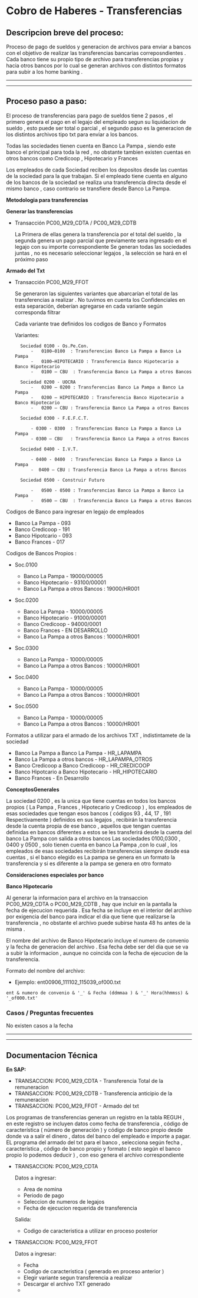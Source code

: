# Cobro de Haberes - Transferencias

## Descripcion breve del proceso:

Proceso de pago de sueldos y  generacion de archivos para enviar a bancos con el objetivo de realizar las transferencias bancarias correposndientes . Cada banco tiene su propio tipo de archivo para transferencias propias y hacia otros bancos por lo cual se generan archivos con distintos formatos para subir a los home banking .

---

---

## Proceso paso a paso:

El proceso de transferencias para pago de sueldos tiene  2 pasos , el primero genera el pago en el legajo del empleado segun su liquidacion de sueldo , esto puede ser total o parcial , el segundo paso es la generacion de los distintos archivos tipo txt para enviar a los bancos.

Todas las sociedades tienen cuenta en Banco La Pampa , siendo este banco el principal para toda la red , no obstante tambien existen cuentas en otros bancos como Credicoop , Hipotecario y Frances

Los empleados de cada Sociedad reciben los depositos desde las cuentas de la sociedad para la que trabajan. Si el empleado tiene cuenta en alguno de los bancos de la sociedad se realiza una transferencia directa desde el mismo banco , caso contrario se transfiere desde Banco La Pampa.

**Metodologia para transferencias**

**Generar las transferencias**

* Transacción  PC00_M29_CDTA / PC00_M29_CDTB

  La Primera de ellas genera la transferencia por el total del sueldo , la segunda genera un pago parcial que previamente sera ingresado en el legajo con su importe correspondiente
  Se generan todas las sociedades juntas  , no es necesario seleccionar legajos , la selección se hará en el próximo paso

**Armado del Txt**

* Transacción PC00_M29_FFOT

  Se generaron las siguientes variantes que abarcarían el total de las transferencias a realizar .
  No tuvimos en cuenta los Confidenciales en esta separación, deberían agregarse en cada variante según corresponda filtrar

  Cada variante trae definidos los codigos de Banco y Formatos

  Variantes:

  ```
    Sociedad 0100 - Os.Pe.Con.
        -	0100–0100  : Transferencias Banco La Pampa a Banco La Pampa
        -	0100–HIPOTECARIO : Transferencia Banco Hipotecario a Banco Hipotecario
        -	0100 – CBU  : Transferencia Banco La Pampa a otros Bancos

    Sociedad 0200 - UOCRA
        -   0200 – 0200 : Transferencias Banco La Pampa a Banco La Pampa
        -	0200 – HIPOTECARIO : Transferencia Banco Hipotecario a Banco Hipotecario
        -	0200 – CBU : Transferencia Banco La Pampa a otros Bancos

    Sociedad 0300 - F.E.F.C.T.

        - 0300 - 0300  : Transferencias Banco La Pampa a Banco La Pampa
        - 0300 – CBU   : Transferencia Banco La Pampa a otros Bancos

    Sociedad 0400 - I.V.T.

        - 0400 - 0400  : Transferencias Banco La Pampa a Banco La Pampa
        -  0400 – CBU : Transferencia Banco La Pampa a otros Bancos

    Sociedad 0500 - Construir Futuro

        -	0500 - 0500 : Transferencias Banco La Pampa a Banco La Pampa
        -	0500 – CBU  : Transferencia Banco La Pampa a otros Bancos
  ```

Codigos de Banco para ingresar en legajo de empleados

* Banco La Pampa   - 093
* Banco Credicoop  - 191
* Banco Hipotcario - 093
* Banco Frances    - 017

Codigos de Bancos Propios :

* Soc.0100

  * Banco La Pampa - 19000/00005
  * Banco Hipotecario - 93100/00001
  * Banco La Pampa a otros Bancos : 19000/HR001
* Soc.0200

  * Banco La Pampa - 10000/00005
  * Banco Hipotecario - 91000/00001
  * Banco Credicoop - 94000/0001
  * Banco Frances - EN DESARROLLO
  * Banco La Pampa a otros Bancos : 10000/HR001
* Soc.0300

  * Banco La Pampa - 10000/00005
  * Banco La Pampa a otros Bancos : 10000/HR001
* Soc.0400

  * Banco La Pampa - 10000/00005
  * Banco La Pampa a otros Bancos : 10000/HR001
* Soc.0500

  * Banco La Pampa - 10000/00005
  * Banco La Pampa a otros Bancos : 10000/HR001

Formatos a utilizar para el armado de los archivos TXT , indistintamete de la sociedad

* Banco La Pampa a Banco La Pampa  - HR_LAPAMPA
* Banco La Pampa a otros bancos    - HR_LAPAMPA_OTROS
* Banco Credicoop a Banco Credicoop - HR_CREDICOOP
* Banco Hipotcario a Banco Hipotecario - HR_HIPOTECARIO
* Banco Frances - En Desarrollo

**ConceptosGenerales**

La sociedad 0200 , es la unica que  tiene cuentas en todos los bancos propios ( La Pampa , Frances , Hipotecario y Credicoop ) , los empleados de esas sociedades  que tengan esos bancos ( códigos 93 , 44, 17 , 191 Respectivamente )  definidos en sus legajos ,  recibirán la  transferencia desde la cuenta propia de ese banco , aquellos que tengan cuentas definidas en bancos diferentes a estos se les transferirá desde la cuenta del banco La Pampa con salida a otros bancos
Las sociedades 0100,0300 , 0400 y 0500 , solo tienen cuenta en banco La Pampa ,con lo cual , los empleados de esas sociedades recibirán transferencias siempre desde esa cuentas , si el banco elegido es La pampa se genera en un formato la transferencia y si es diferente a la pampa se genera en otro formato


**Consideraciones especiales por banco**

**Banco Hipotecario**

Al generar la informacion para el archivo en la transaccion PC00_M29_CDTA o PC00_M29_CDTB , hay que incluir en la pantalla la fecha de ejecucion requerida . Esa fecha se incluye en el interior del archivo por exigencia del banco para indicar el dia que tiene que realizarse la transferencia , no obstante el archivo puede subirse hasta 48 hs antes de la misma .

El nombre del archivo de Banco Hipotecario incluye el numero de convenio y la fecha de generacion del archivo . Esa fecha debe ser del dia que se va a subir la informacion , aunque no coincida con la fecha de ejecucion de la transferencia.

Formato del nombre del archivo:

- Ejemplo:
  ent00906_111102_115039_of000.txt

```
ent & numero de convenio & '_' & Fecha (ddmmaa ) & '_' Hora(hhmmss) & '_of000.txt'
```



### Casos / Preguntas frecuentes

No existen casos a la fecha

---

---

## Documentacion Técnica

**En SAP:**

* TRANSACCION: PC00_M29_CDTA - Transferencia Total de la remuneracion
* TRANSACCION: PC00_M29_CDTB - Transferencia anticipio de la remuneracion
* TRANSACCION: PC00_M29_FFOT - Armado del txt

Los programas de transferencias generan un registro en la tabla REGUH , en este registro se incluyen datos como fecha de transferencia , código de característica ( número de generación ) y código de banco propio desde donde va a salir el dinero , datos del banco del empleado e importe a pagar.
EL programa del armado del txt para el banco , selecciona según fecha , característica , código de banco propio y formato ( esto según el banco propio lo podemos deducir )  , con eso genera el archivo correspondiente

* TRANSACCION: PC00_M29_CDTA

  Datos a ingresar:

  - Area de nomina
  - Periodo de pago
  - Seleccion de numeros de legajos
  - Fecha de ejecucion requerida de transferencia

  Salida:

  - Codigo de caracteristica a utilizar en proceso posterior
* TRANSACCION: PC00_M29_FFOT

  Datos a ingresar:

  - Fecha
  - Codigo de caracteristica ( generado en proceso anterior )
  - Elegir variante segun transferencia a realizar
  - Descargar el archivo TXT generado
  -
